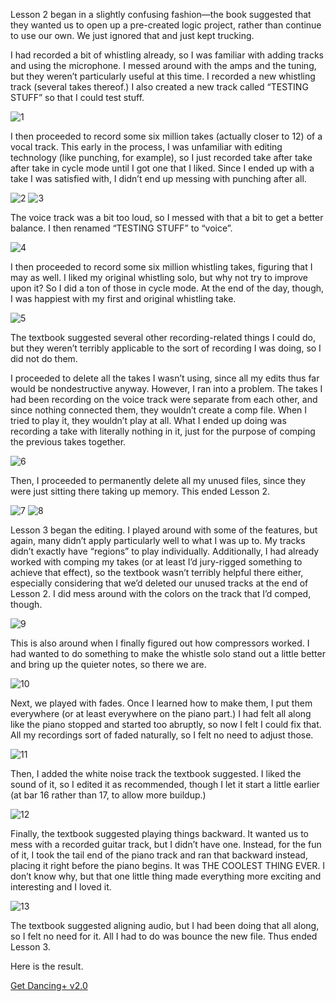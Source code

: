 Lesson 2 began in a slightly confusing fashion—the book suggested that they wanted us to open up a pre-created logic project, rather than continue to use our own.  We just ignored that and just kept trucking.

I had recorded a bit of whistling already, so I was familiar with adding tracks and using the microphone.  I messed around with the amps and the tuning, but they weren’t particularly useful at this time.  I recorded a new whistling track (several takes thereof.)  I also created a new track called “TESTING STUFF” so that I could test stuff.

![1](/Images/3newwhistletrack.png)

I then proceeded to record some six million takes (actually closer to 12) of a vocal track.  This early in the process, I was unfamiliar with editing technology (like punching, for example), so I just recorded take after take after take in cycle mode until I got one that I liked.  Since I ended up with a take I was satisfied with, I didn’t end up messing with punching after all.

![2](/Images/5bunchavocaltakes.png)
![3](/Images/6evenmorevocaltakes.png)

The voice track was a bit too loud, so I messed with that a bit to get a better balance.  I then renamed “TESTING STUFF” to “voice”.

![4](/Images/7tryingtomakesoundright.png)

I then proceeded to record some six million whistling takes, figuring that I may as well.  I liked my original whistling solo, but why not try to improve upon it?  So I did a ton of those in cycle mode.  At the end of the day, though, I was happiest with my first and original whistling take.

![5](/Images/9bunchawhistletakes.png)

The textbook suggested several other recording-related things I could do, but they weren’t terribly applicable to the sort of recording I was doing, so I did not do them.

I proceeded to delete all the takes I wasn’t using, since all my edits thus far would be nondestructive anyway.  However, I ran into a problem.  The takes I had been recording on the voice track were separate from each other, and since nothing connected them, they wouldn’t create a comp file.  When I tried to play it, they wouldn’t play at all.  What I ended up doing was recording a take with literally nothing in it, just for the purpose of comping the previous takes together.

![6](/Images/11juryriggingcomp.png)

Then, I proceeded to permanently delete all my unused files, since they were just sitting there taking up memory.  This ended Lesson 2.

![7](/Images/12selectunused.png)
![8](/Images/13deletingextra.png)

Lesson 3 began the editing.  I played around with some of the features, but again, many didn’t apply particularly well to what I was up to.  My tracks didn’t exactly have “regions” to play individually.  Additionally, I had already worked with comping my takes (or at least I’d jury-rigged something to achieve that effect), so the textbook wasn’t terribly helpful there either, especially considering that we’d deleted our unused tracks at the end of Lesson 2.  I did mess around with the colors on the track that I’d comped, though.

![9](/Images/14playingwithcolor.png)

This is also around when I finally figured out how compressors worked.  I had wanted to do something to make the whistle solo stand out a little better and bring up the quieter notes, so there we are.

![10](/Images/15JUSTfiguredoutcompressor.png)

Next, we played with fades.  Once I learned how to make them, I put them everywhere (or at least everywhere on the piano part.)  I had felt all along like the piano stopped and started too abruptly, so now I felt I could fix that.  All my recordings sort of faded naturally, so I felt no need to adjust those.

![11](/Images/16addingfades.png)

Then, I added the white noise track the textbook suggested.  I liked the sound of it, so I edited it as recommended, though I let it start a little earlier (at bar 16 rather than 17, to allow more buildup.)

![12](/Images/17dointhewave.png)

Finally, the textbook suggested playing things backward.  It wanted us to mess with a recorded guitar track, but I didn’t have one.  Instead, for the fun of it, I took the tail end of the piano track and ran that backward instead, placing it right before the piano begins.  It was THE COOLEST THING EVER.  I don’t know why, but that one little thing made everything more exciting and interesting and I loved it.

![13](/Images/19takingoutfade.png)

The textbook suggested aligning audio, but I had been doing that all along, so I felt no need for it. All I had to do was bounce the new file.  Thus ended Lesson 3.

Here is the result.

[Get Dancing+ v2.0](/Audio/GetDancingKBGplus2oh.mp3)
